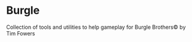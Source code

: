 # Burgle

Collection of tools and utilities to help gameplay for Burgle Brothers&copy; by Tim Fowers

